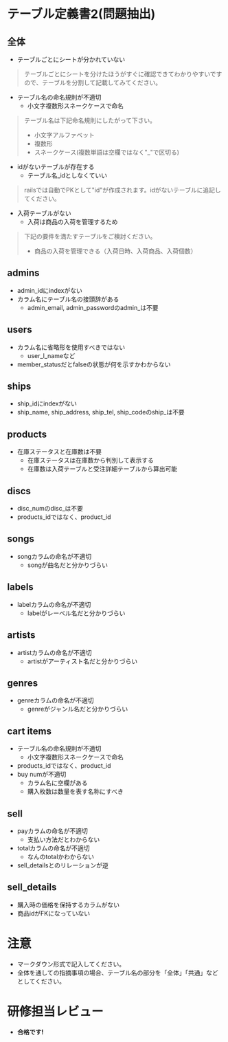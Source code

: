 # テーブル定義書2(問題抽出)
## 全体
- テーブルごとにシートが分かれていない
> テーブルごとにシートを分けたほうがすぐに確認できてわかりやすいですので、テーブルを分割して記載してみてください。
- テーブル名の命名規則が不適切
    - 小文字複数形スネークケースで命名
>  テーブル名は下記命名規則にしたがって下さい。
  > - 小文字アルファベット
  > - 複数形
  > - スネークケース(複数単語は空欄ではなく"_"で区切る)
- idがないテーブルが存在する
    - テーブル名_idとしなくていい
> railsでは自動でPKとして"id"が作成されます。idがないテーブルに追記してください。
- 入荷テーブルがない
    - 入荷は商品の入荷を管理するため
> 下記の要件を満たすテーブルをご検討ください。
> - 商品の入荷を管理できる（入荷日時、入荷商品、入荷個数）
## admins
- admin_idにindexがない
- カラム名にテーブル名の接頭辞がある
    - admin_email, admin_passwordのadmin_は不要

## users
- カラム名に省略形を使用すべきではない
    - user_l_nameなど
- member_statusだとfalseの状態が何を示すかわからない

## ships
- ship_idにindexがない
- ship_name, ship_address, ship_tel, ship_codeのship_は不要

## products
- 在庫ステータスと在庫数は不要
    - 在庫ステータスは在庫数から判別して表示する
    - 在庫数は入荷テーブルと受注詳細テーブルから算出可能

## discs
- disc_numのdisc_は不要
- products_idではなく、product_id

## songs
- songカラムの命名が不適切
    - songが曲名だと分かりづらい

## labels
- labelカラムの命名が不適切
    - labelがレーベル名だと分かりづらい

## artists
- artistカラムの命名が不適切
    - artistがアーティスト名だと分かりづらい

## genres
- genreカラムの命名が不適切
    - genreがジャンル名だと分かりづらい

## cart items
- テーブル名の命名規則が不適切
    - 小文字複数形スネークケースで命名
- products_idではなく、product_id
- buy numが不適切
    - カラム名に空欄がある
    - 購入枚数は数量を表す名称にすべき

## sell
- payカラムの命名が不適切
    - 支払い方法だとわからない
- totalカラムの命名が不適切
    - なんのtotalかわからない
- sell_detailsとのリレーションが逆

## sell_details
- 購入時の価格を保持するカラムがない
- 商品idがFKになっていない

# 注意
* マークダウン形式で記入してください。
* 全体を通しての指摘事項の場合、テーブル名の部分を「全体」「共通」などとしてください。

 
# 研修担当レビュー
- **合格です!**
